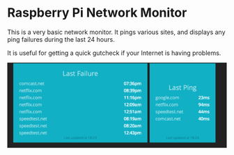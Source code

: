 # Raspberry Pi Network Monitor

This is a very basic network monitor.  It pings various sites, and displays any ping failures during the last 24 hours.

It is useful for getting a quick gutcheck if your Internet is having problems.

![Screen shot](https://raw.githubusercontent.com/rawsyntax/rpinet/master/screenshot.png)
